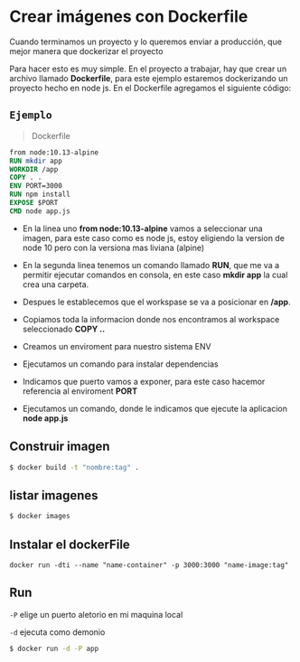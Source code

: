 # Crear imágenes con Dockerfile

Cuando terminamos un proyecto y lo queremos enviar a producción, que mejor manera que dockerizar el proyecto

Para hacer esto es muy simple.
En el proyecto a trabajar, hay que crear un archivo llamado **Dockerfile**, para este ejemplo estaremos dockerizando un proyecto hecho en node js.
En el Dockerfile agregamos el siguiente código:

## `Ejemplo`
> Dockerfile
``` Dockerfile
from node:10.13-alpine
RUN mkdir app
WORKDIR /app
COPY . .
ENV PORT=3000
RUN npm install
EXPOSE $PORT
CMD node app.js
```
- En la linea uno **from node:10.13-alpine** vamos a seleccionar una imagen, para este caso como es node js, estoy eligiendo la version de node 10 pero con la versiona mas liviana (alpine)

- En la segunda linea tenemos un comando llamado **RUN**, que me va a permitir ejecutar comandos en consola, en este caso **mkdir app** la cual crea una carpeta.

- Despues le establecemos que el workspase se va a posicionar en **/app**.
- Copiamos toda la informacion donde nos encontramos al workspace seleccionado **COPY ..**
- Creamos un enviroment para nuestro sistema ENV
- Ejecutamos un comando para instalar dependencias
- Indicamos que puerto vamos a exponer, para este caso hacemor referencia al enviroment **PORT**
- Ejecutamos un comando, donde le indicamos que ejecute la aplicacion **node app.js**



## Construir imagen
``` bash
$ docker build -t "nombre:tag" .
```

## listar imagenes 
``` bash
$ docker images
```
## Instalar el dockerFile

```
docker run -dti --name "name-container" -p 3000:3000 "name-image:tag"
```

## Run 
`-P` elige un puerto aletorio en mi maquina local

`-d` ejecuta como demonio
``` bash
$ docker run -d -P app
```
